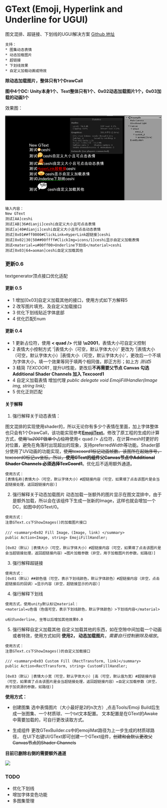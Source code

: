 # GText (Emoji, Hyperlink and Underline for UGUI)
图文混排、超链接、下划线的UGUI解决方案
[Github 地址](https://github.com/garsonlab/GText)

    支持：
    * 图集动态表情
    * 动态加载图片
    * 超链接
    * 下划线效果
    * 自定义加载动画或特效
    
**除动态加载图片，整体只有1个DrawCall**

**图中4个DC: Unity本身1个、Text整体只有1个、0x02动态加载图片1个，0x03加载的动画1个**

效果图：

![](Screenshot3.gif)

```
输入内容：
New GText
测试[AA]ceshi
测试[AB|36#dianji]ceshi自定义大小且可点击表情
测试[a|40#dianji]ceshi自定义大小且可点击动态表情
测试[0x01##ff0000#ClickLink=HyperLink超链接]ceshi
测试[0x02|30|50##00ffff#ClickImg=icons/1]ceshi显示自定义加载表情
测试<material=u#00ff00>Underline下划线</material>ceshi
测试[0x03|64=aoman]ceshi自定义加载其他
```

### 更新0.6
textgenerator顶点接口优化适配


#### 更新 0.5
* 1 增加[0x03]自定义加载其他的接口，使用方式如下方解释5
* 2 改写图片填充、及自定义加载接口
* 3 优化下划线贴近字体底部
* 4 优化匹配Enum


#### 更新 0.4
* 1 更新占位符，使用 **< quad />** 代替 **\u2001**，表情大小可自定义控制
* 2 表情大小控制方式 '|表情大小（可空，默认字体大小）’ 更改为 ‘|表情大小（可空，默认字体大小）|表情大小（可空，默认字体大小）’，更改后一个不填为字体大小，填一个效果等同于填两个相同值，即正方形；如上方 *测试5*
* 3 精简 *TEXCOOR1* , 提升UI性能，更改后**不再需要父节点 Canvas 勾选 Additional Shader Channels 加入 Texcoord1**
* 4 自定义加载表情 增加代理 *public delegate void EmojiFillHandler(Image img, string link);*
* 5 优化正则匹配



#### 关于解释

1. 强行解释关于动态表情：

图文混排的实现使用shader的，所以无论你有多少个表情在里面，加上字体整体也只会有1个DrawCall，该功能实现参考[**EmojiText**](https://github.com/zouchunyi/EmojiText)。修改了原工程的生成的计算方式，~~使用‘*\u2001*’做单个占位符~~使用< quad /> 占位符，在计算mesh时更好的对位置，避免在角落时出现超出的现象，支持preferredWidth等功能。Shader部分使用了UV动画的功能实现，~~使用texcoord1标记动画帧数、该图所在起始序号，texcoord0标记uv坐标。所以，**使用GText的组件父Canvas节点中Additional Shader Channels 必须选择TexCoord1**~~。优化后不适用额外通道。

```
使用方式：
[表情名称|表情大小（可空，默认字体大小）#超链接内容（可空，如果填了点击该图片是会当超链接处理，返回超链接内容）]
```

2. 强行解释关于动态加载图片
动态加载一张额外的图片显示在图文混排中，由于是额外加载，所以会在该组件下生成一张新的Image，这样也就会增加一个DC，如图中的GText/0。
```
使用方式：
注意GText.cs下ShowImages()的加载图片接口

/// <summary>0x02 Fill Image，(Image, link) </summary>
public Action<Image, string> EmojiFillHandler;

[0x02（默认）|表情大小（可空，默认字体大小）#超链接内容（可空，如果填了点击该图片是会当超链接处理，返回超链接内容）=图片加载参数（非空，用于加载图片的参数，如路径）]
```

3. 强行解释超链接

```
使用方式：
[0x01（默认）##颜色值（可空，表示下划线颜色，默认字体颜色）#超链接内容（非空，点击超链接后的回调）=显示内容（非空，超链接显示的内容）]
```

4. 强行解释下划线

```
使用方式，使用unity默认标记material：
<material=u色值（色值可空，表示下划线颜色，默认字体颜色）>下划线内容</material>

u标识underline, 坐等以后增加其他效果0.0
```

5. 强行解释自定义加载其他
自定义加载其他的东西，如在空隙中间加载一个动画或者特效，使用方式如同 **使用2， 动态加载图片**。*需要自行控制删除及缩放*。
```
使用方式：
注意GText.cs下ShowImages()的自定义加载接口

/// <summary>0x03 Custom Fill (RectTransform, link)</summary>
public Action<RectTransform, string> CustomFillHandler;

[0x03（默认）|表情大小宽（可空，默认字体大小）|高（可空，默认值为宽）#超链接内容（可空，如果填了点击该图片是会当超链接处理，返回超链接内容）=自定义加载参数（非空，用于加资源的参数，如路径）]
```



**使用方式：**

* 创建图集
选中表情图片（大小最好是2的n次方）,点击Tools/Emoji Build后生成一张图集、一个材质球、一个txt文本配置。
文本配置是在GText的Awake中需要加载的，可自行更改读取方式。

* 生成组件
更改GTexBuilder.cs中的emojiMat路径为上一步生成的材质球路径，
在UI下右键UI/GText即可创建一个GText组件，~~创建和会默认更改父Canvas节点的Shader Channels~~


**目前已删除右侧的需要额外通道**

![](https://github.com/garsonlab/GText/raw/master/Screenshot2.png)


### TODO
* 优化下划线
* 增加字体变色功能
* 多图集管理
